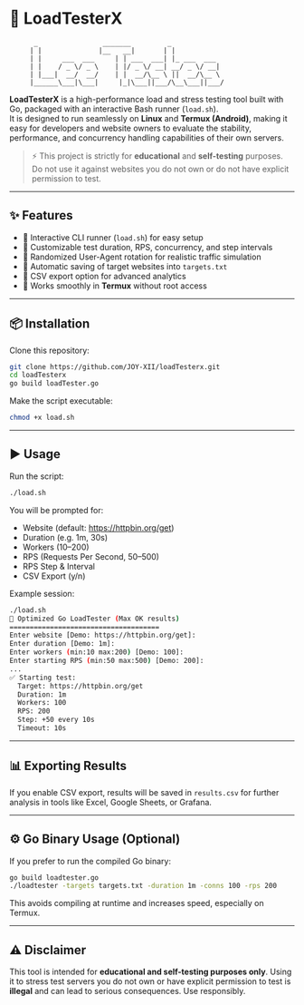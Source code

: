 
# 🚀 LoadTesterX

```
      _                _______         _            
     | |              |__   __|       | |           
     | |     ___  ___     | | ___  ___| |_ ___  ___ 
     | |    / _ \/ _ \    | |/ _ \/ __| __/ _ \/ __|
     | |___|  __/  __/    | |  __/\__ \ ||  __/\__ \
     |______\___|\___|     |_|\___||___/\__\___||___/
```

**LoadTesterX** is a high-performance load and stress testing tool built with Go, packaged with an interactive Bash runner (`load.sh`).  
It is designed to run seamlessly on **Linux** and **Termux (Android)**, making it easy for developers and website owners to evaluate the stability, performance, and concurrency handling capabilities of their own servers.

> ⚡ This project is strictly for **educational** and **self-testing** purposes. Do not use it against websites you do not own or do not have explicit permission to test.

---

## ✨ Features
- 🔹 Interactive CLI runner (`load.sh`) for easy setup  
- 🔹 Customizable test duration, RPS, concurrency, and step intervals  
- 🔹 Randomized User-Agent rotation for realistic traffic simulation  
- 🔹 Automatic saving of target websites into `targets.txt`  
- 🔹 CSV export option for advanced analytics  
- 🔹 Works smoothly in **Termux** without root access  

---

## 📦 Installation

Clone this repository:

```bash
git clone https://github.com/JOY-XII/loadTesterx.git
cd loadTesterx
go build loadTester.go
```

Make the script executable:

```bash
chmod +x load.sh
```

---

## ▶️ Usage

Run the script:

```bash
./load.sh
```

You will be prompted for:

- Website (default: https://httpbin.org/get)  
- Duration (e.g. 1m, 30s)  
- Workers (10–200)  
- RPS (Requests Per Second, 50–500)  
- RPS Step & Interval  
- CSV Export (y/n)  

Example session:

```bash
./load.sh
🚀 Optimized Go LoadTester (Max OK results)
=====================================
Enter website [Demo: https://httpbin.org/get]:
Enter duration [Demo: 1m]:
Enter workers (min:10 max:200) [Demo: 100]:
Enter starting RPS (min:50 max:500) [Demo: 200]:
...
✅ Starting test:
  Target: https://httpbin.org/get
  Duration: 1m
  Workers: 100
  RPS: 200
  Step: +50 every 10s
  Timeout: 10s
```

---

## 📊 Exporting Results

If you enable CSV export, results will be saved in `results.csv` for further analysis in tools like Excel, Google Sheets, or Grafana.

---

## ⚙️ Go Binary Usage (Optional)

If you prefer to run the compiled Go binary:

```bash
go build loadtester.go
./loadtester -targets targets.txt -duration 1m -conns 100 -rps 200
```

This avoids compiling at runtime and increases speed, especially on Termux.

---

## ⚠️ Disclaimer

This tool is intended for **educational and self-testing purposes only**. Using it to stress test servers you do not own or have explicit permission to test is **illegal** and can lead to serious consequences. Use responsibly.
